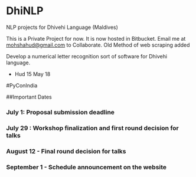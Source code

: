 # DhiNLP
NLP projects for Dhivehi Language (Maldives)



This is a Private Project for now. It is now hosted in Bitbucket. Email me at mohshahud@gmail.com to Collaborate.
Old Method of web scraping added

Develop a numerical letter recognition sort of software for Dhivehi language.

- Hud 15 May 18

#PyConIndia

##Important Dates

### July 1: Proposal submission deadline
### July 29 : Workshop finalization and first round decision for talks
### August 12 - Final round decision for talks
### September 1 - Schedule announcement on the website

